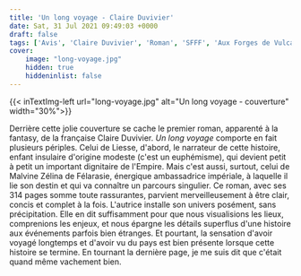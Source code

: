 ```yaml
---
title: 'Un long voyage - Claire Duvivier'
date: Sat, 31 Jul 2021 09:49:03 +0000
draft: false
tags: ['Avis', 'Claire Duvivier', 'Roman', 'SFFF', 'Aux Forges de Vulcain']
cover: 
    image: "long-voyage.jpg"
    hidden: true
    hiddeninlist: false
---
```


{{< inTextImg-left url="long-voyage.jpg" alt="Un long voyage - couverture" width="30%">}} 

Derrière cette jolie couverture se cache le premier roman, apparenté à la fantasy, de la française Claire Duvivier. _Un long voyage_ comporte en fait plusieurs périples. Celui de Liesse, d'abord, le narrateur de cette histoire, enfant insulaire d'origine modeste (c'est un euphémisme), qui devient petit à petit un important dignitaire de l'Empire. Mais c'est aussi, surtout, celui de Malvine Zélina de Félarasie, énergique ambassadrice impériale, à laquelle il lie son destin et qui va connaître un parcours singulier. Ce roman, avec ses 314 pages somme toute rassurantes, parvient merveilleusement à être clair, concis et complet à la fois. L'autrice installe son univers posément, sans précipitation. Elle en dit suffisamment pour que nous visualisions les lieux, comprenions les enjeux, et nous épargne les détails superflus d'une histoire aux événements parfois bien étranges. Et pourtant, la sensation d'avoir voyagé longtemps et d'avoir vu du pays est bien présente lorsque cette histoire se termine. En tournant la dernière page, je me suis dit que c'était quand même vachement bien.
